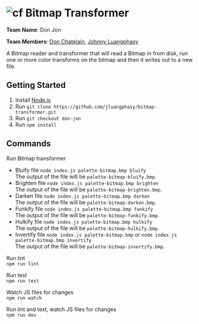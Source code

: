 # ![cf](http://i.imgur.com/7v5ASc8.png) Bitmap Transformer

__Team Name__: Don Jon

__Team Members__: [Don Chatelain](https://github.com/DonChatelain), [Johnny Luangphasy](https://github.com/jluangphasy)

A Bitmap reader and transformer that will read a Bitmap in from disk, run one or more color transforms on the bitmap and then it writes out to a new file.

## Getting Started

1. Install [Node.js](https://nodejs.org/en/)
2. Run `git clone https://github.com/jluangphasy/bitmap-transformer.git`
3. Run `git checkout don-jon`
4. Run `npm install`

## Commands

Run Bitmap transformer  
- Bluify file `node index.js palette-bitmap.bmp bluify`  
  The output of the file will be `palette-bitmap-bluify.bmp`.
- Brighten file `node index.js palette-bitmap.bmp brighten`  
  The output of the file will be `palette-bitmap-brighten.bmp`.
- Darken file `node index.js palette-bitmap.bmp darken`  
  The output of the file will be `palette-bitmap-darken.bmp`.
- Funkify file `node index.js palette-bitmap.bmp funkify`  
  The output of the file will be `palette-bitmap-funkify.bmp`.
- Hulkify file `node index.js palette-bitmap.bmp hulkify`  
  The output of the file will be `palette-bitmap-hulkify.bmp`.
- Invertify file `node index.js palette-bitmap.bmp` or `node index.js palette-bitmap.bmp invertify`  
  The output of the file will be `palette-bitmap-invertify.bmp`.

Run lint  
`npm run lint`

Run test  
`npm run test`

Watch JS files for changes  
`npm run watch`

Run lint and test, watch JS files for changes  
`npm run dev`
